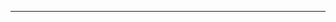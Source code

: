 <!--
CO_OP_TRANSLATOR_METADATA:
{
  "original_hash": "b12098603dc3061d3cdac77ecce93658",
  "translation_date": "2025-08-28T18:27:38+00:00",
  "source_file": "03-CoreGenerativeAITechniques/README.md",
  "language_code": "ne"
}
-->


---

